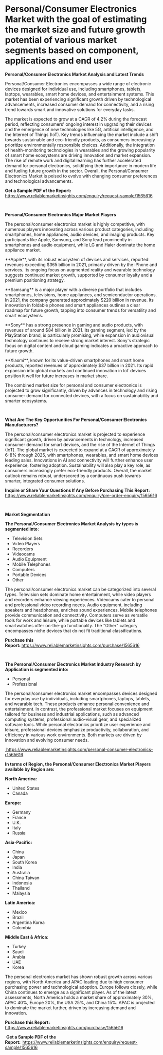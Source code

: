<p><h1>Personal/Consumer Electronics Market with the goal of estimating the market size and future growth potential of various market segments based on component, applications and end user</h1></p><p><strong>Personal/Consumer Electronics Market Analysis and Latest Trends</strong></p>
<p><p>Personal/Consumer Electronics encompasses a wide range of electronic devices designed for individual use, including smartphones, tablets, laptops, wearables, smart home devices, and entertainment systems. This market has been experiencing significant growth driven by technological advancements, increased consumer demand for connectivity, and a rising trend towards smart and innovative solutions for everyday tasks. </p><p>The market is expected to grow at a CAGR of 4.2% during the forecast period, reflecting consumers' ongoing interest in upgrading their devices and the emergence of new technologies like 5G, artificial intelligence, and the Internet of Things (IoT). Key trends influencing the market include a shift towards sustainable and eco-friendly products, as consumers increasingly prioritize environmentally responsible choices. Additionally, the integration of health-monitoring technologies in wearables and the growing popularity of smart home ecosystems are driving innovation and market expansion. The rise of remote work and digital learning has further accelerated demand for personal electronics, solidifying their importance in modern life and fueling future growth in the sector. Overall, the Personal/Consumer Electronics Market is poised to evolve with changing consumer preferences and technological advancements.</p></p>
<p><strong>Get a Sample PDF of the Report:&nbsp;</strong> <a href="https://www.reliablemarketinsights.com/enquiry/request-sample/1565616?utm_campaign=3080&utm_medium=2&utm_source=Github&utm_content=ia&utm_term=15042025&utm_id=personalconsumer-electronics">https://www.reliablemarketinsights.com/enquiry/request-sample/1565616</a></p>
<p>&nbsp;</p>
<p><strong>Personal/Consumer Electronics Major Market Players</strong></p>
<p><p>The personal/consumer electronics market is highly competitive, with numerous players innovating across various product categories, including smartphones, home appliances, audio devices, and imaging products. Key participants like Apple, Samsung, and Sony lead prominently in smartphones and audio equipment, while LG and Haier dominate the home appliance market.</p><p>**Apple**, with its robust ecosystem of devices and services, reported revenues exceeding $365 billion in 2021, primarily driven by the iPhone and services. Its ongoing focus on augmented reality and wearable technology suggests continued market growth, supported by consumer loyalty and a premium positioning strategy.</p><p>**Samsung** is a major player with a diverse portfolio that includes smartphones, televisions, home appliances, and semiconductor operations. In 2021, the company generated approximately $220 billion in revenue. Its innovation in foldable phones and smart appliances outlines a clear roadmap for future growth, tapping into consumer trends for versatility and smart ecosystems.</p><p>**Sony** has a strong presence in gaming and audio products, with revenues of around $84 billion in 2021. Its gaming segment, led by the PlayStation brand, is particularly promising, while expansion in audiovisual technology continues to receive strong market interest. Sony's strategic focus on digital content and cloud gaming indicates a proactive approach to future growth.</p><p>**Xiaomi**, known for its value-driven smartphones and smart home products, reported revenues of approximately $37 billion in 2021. Its rapid expansion into global markets and continued innovation in IoT devices position it well for future increases in market share.</p><p>The combined market size for personal and consumer electronics is projected to grow significantly, driven by advances in technology and rising consumer demand for connected devices, with a focus on sustainability and smarter ecosystems.</p></p>
<p>&nbsp;</p>
<p><strong>What Are The Key Opportunities For Personal/Consumer Electronics Manufacturers?</strong></p>
<p><p>The personal/consumer electronics market is projected to experience significant growth, driven by advancements in technology, increased consumer demand for smart devices, and the rise of the Internet of Things (IoT). The global market is expected to expand at a CAGR of approximately 6-8% through 2025, with smartphones, wearables, and smart home devices leading sales. Innovations in AI and connectivity will further enhance user experience, fostering adoption. Sustainability will also play a key role, as consumers increasingly prefer eco-friendly products. Overall, the market outlook remains robust, underscored by a continuous push towards smarter, integrated consumer solutions.</p></p>
<p><strong>Inquire or Share Your Questions If Any Before Purchasing This Report:</strong> <a href="https://www.reliablemarketinsights.com/enquiry/pre-order-enquiry/1565616?utm_campaign=3080&utm_medium=2&utm_source=Github&utm_content=ia&utm_term=15042025&utm_id=personalconsumer-electronics">https://www.reliablemarketinsights.com/enquiry/pre-order-enquiry/1565616</a></p>
<p>&nbsp;</p>
<p><strong>Market Segmentation</strong></p>
<p><strong>The Personal/Consumer Electronics Market Analysis by types is segmented into:</strong></p>
<p><ul><li>Television Sets</li><li>Video Players</li><li>Recorders</li><li>Videocams</li><li>Audio Equipment</li><li>Mobile Telephones</li><li>Computers</li><li>Portable Devices</li><li>Other</li></ul></p>
<p><p>The personal/consumer electronics market can be categorized into several types. Television sets dominate home entertainment, while video players and recorders enhance viewing experiences. Videocams cater to personal and professional video recording needs. Audio equipment, including speakers and headphones, enriches sound experiences. Mobile telephones provide communication and connectivity. Computers serve as versatile tools for work and leisure, while portable devices like tablets and smartwatches offer on-the-go functionality. The "Other" category encompasses niche devices that do not fit traditional classifications.</p></p>
<p><strong>Purchase this Report:&nbsp;</strong><a href="https://www.reliablemarketinsights.com/purchase/1565616?utm_campaign=3080&utm_medium=2&utm_source=Github&utm_content=ia&utm_term=15042025&utm_id=personalconsumer-electronics">https://www.reliablemarketinsights.com/purchase/1565616</a></p>
<p>&nbsp;</p>
<p><strong>The Personal/Consumer Electronics Market Industry Research by Application is segmented into:</strong></p>
<p><ul><li>Personal</li><li>Professional</li></ul></p>
<p><p>The personal/consumer electronics market encompasses devices designed for everyday use by individuals, including smartphones, laptops, tablets, and wearable tech. These products enhance personal convenience and entertainment. In contrast, the professional market focuses on equipment tailored for business and industrial applications, such as advanced computing systems, professional audio-visual gear, and specialized software tools. While personal electronics prioritize user experience and leisure, professional devices emphasize productivity, collaboration, and efficiency in various work environments. Both markets are driven by innovation and evolving consumer needs.</p></p>
<p><a href="https://www.reliablemarketinsights.com/personal-consumer-electronics-r1565616?utm_campaign=3080&utm_medium=2&utm_source=Github&utm_content=ia&utm_term=15042025&utm_id=personalconsumer-electronics">&nbsp;https://www.reliablemarketinsights.com/personal-consumer-electronics-r1565616</a></p>
<p><strong>In terms of Region, the Personal/Consumer Electronics Market Players available by Region are:</strong></p>
<p>
    <p> <strong> North America: </strong>
        <ul>
            <li>United States</li>
            <li>Canada</li>
        </ul>
        </p> 
    <p> <strong> Europe: </strong>
        <ul>
            <li>Germany</li>
            <li>France</li>
            <li>U.K.</li>
            <li>Italy</li>
            <li>Russia</li>
        </ul>
        </p> 
    <p> <strong> Asia-Pacific: </strong>
        <ul>
            <li>China</li>
            <li>Japan</li>
            <li>South Korea</li>
            <li>India</li>
            <li>Australia</li>
            <li>China Taiwan</li>
            <li>Indonesia</li>
            <li>Thailand</li>
            <li>Malaysia</li>
        </ul>
        </p> 
    <p> <strong> Latin America: </strong>
        <ul>
            <li>Mexico</li>
            <li>Brazil</li>
            <li>Argentina Korea</li>
            <li>Colombia</li>
        </ul>
        </p> 
    <p> <strong> Middle East & Africa: </strong>
        <ul>
            <li>Turkey</li>
            <li>Saudi</li>
            <li>Arabia</li>
            <li>UAE</li>
            <li>Korea</li>
        </ul>
    </p>
    </p>
<p><p>The personal electronics market has shown robust growth across various regions, with North America and APAC leading due to high consumer purchasing power and technological adoption. Europe follows closely, while China continues to emerge as a significant player. As of the latest assessments, North America holds a market share of approximately 30%, APAC 40%, Europe 20%, the USA 25%, and China 15%. APAC is projected to dominate the market further, driven by increasing demand and innovation.</p></p>
<p><strong>Purchase this Report: </strong><a href="https://www.reliablemarketinsights.com/purchase/1565616?utm_campaign=3080&utm_medium=2&utm_source=Github&utm_content=ia&utm_term=15042025&utm_id=personalconsumer-electronics">https://www.reliablemarketinsights.com/purchase/1565616</a></p>
<p>&nbsp;<strong>Get a Sample PDF of the Report:&nbsp;&nbsp;</strong><a href="https://www.reliablemarketinsights.com/enquiry/request-sample/1565616?utm_campaign=3080&utm_medium=2&utm_source=Github&utm_content=ia&utm_term=15042025&utm_id=personalconsumer-electronics">https://www.reliablemarketinsights.com/enquiry/request-sample/1565616</a></p>
<p><strong></strong></p>
<p><p></p><p></p><p></p></p>